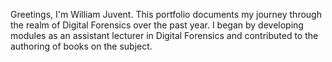 Greetings, I'm William Juvent. 
This portfolio documents my journey through the realm of Digital Forensics over the past year.
I began by developing modules as an assistant lecturer in Digital Forensics and contributed to the authoring of books on the subject.
